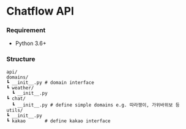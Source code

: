 # Chatflow API

### Requirement
- Python 3.6+

### Structure

```text
api/
domains/
┗ __init__.py # domain interface
┗ weather/
  ┗ __init__.py
┗ chat/
  ┗ __init__.py # define simple domains e.g. 따라쟁이, 가위바위보 등
utils/
┗ __init__.py
┗ kakao       # define kakao interface

```